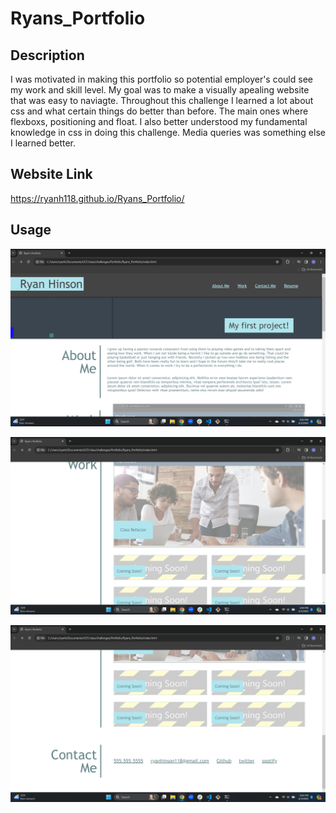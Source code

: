 # Ryans_Portfolio

## Description

I was motivated in making this portfolio so potential employer's could see my work and skill level. My goal was to make a visually apealing website that was easy to naviagte. Throughout this challenge I learned a lot about css and what certain things do better than before. The main ones where flexboxs, positioning and float. I also better understood my fundamental knowledge in css in doing this challenge. Media queries was something else I learned better.

## Website Link

https://ryanh118.github.io/Ryans_Portfolio/

## Usage

![alt text](assets/images/top.png)

![alt text](assets/images/middle.png)

![alt text](assets/images/bottom.png)
